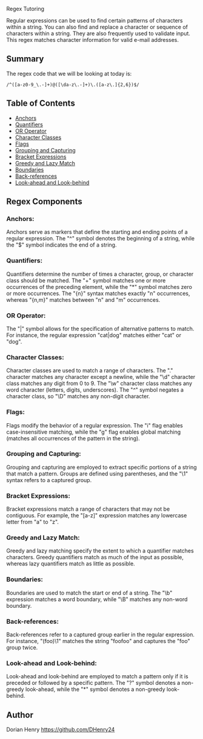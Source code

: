 Regex Tutoring

Regular expressions can be used to find certain patterns of characters within a string. You can also find and replace a character or sequence of characters within a string. They are also frequently used to validate input. This regex matches character information for valid e-mail addresses.

## Summary

The regex code that we will be looking at today is:

`/^([a-z0-9_\.-]+)@([\da-z\.-]+)\.([a-z\.]{2,6})$/`

## Table of Contents

- [Anchors](#anchors)
- [Quantifiers](#quantifiers)
- [OR Operator](#or-operator)
- [Character Classes](#character-classes)
- [Flags](#flags)
- [Grouping and Capturing](#grouping-and-capturing)
- [Bracket Expressions](#bracket-expressions)
- [Greedy and Lazy Match](#greedy-and-lazy-match)
- [Boundaries](#boundaries)
- [Back-references](#back-references)
- [Look-ahead and Look-behind](#look-ahead-and-look-behind)

## Regex Components

### Anchors:

Anchors serve as markers that define the starting and ending points of a regular expression. The "^" symbol denotes the beginning of a string, while the "$" symbol indicates the end of a string.

### Quantifiers:

Quantifiers determine the number of times a character, group, or character class should be matched. The "+" symbol matches one or more occurrences of the preceding element, while the "\*" symbol matches zero or more occurrences. The "{n}" syntax matches exactly "n" occurrences, whereas "{n,m}" matches between "n" and "m" occurrences.

### OR Operator:

The "|" symbol allows for the specification of alternative patterns to match. For instance, the regular expression "cat|dog" matches either "cat" or "dog".

### Character Classes:

Character classes are used to match a range of characters. The "." character matches any character except a newline, while the "\d" character class matches any digit from 0 to 9. The "\w" character class matches any word character (letters, digits, underscores). The "^" symbol negates a character class, so "\D" matches any non-digit character.

### Flags:

Flags modify the behavior of a regular expression. The "i" flag enables case-insensitive matching, while the "g" flag enables global matching (matches all occurrences of the pattern in the string).

### Grouping and Capturing:

Grouping and capturing are employed to extract specific portions of a string that match a pattern. Groups are defined using parentheses, and the "\1" syntax refers to a captured group.

### Bracket Expressions:

Bracket expressions match a range of characters that may not be contiguous. For example, the "[a-z]" expression matches any lowercase letter from "a" to "z".

### Greedy and Lazy Match:

Greedy and lazy matching specify the extent to which a quantifier matches characters. Greedy quantifiers match as much of the input as possible, whereas lazy quantifiers match as little as possible.

### Boundaries:

Boundaries are used to match the start or end of a string. The "\b" expression matches a word boundary, while "\B" matches any non-word boundary.

### Back-references:

Back-references refer to a captured group earlier in the regular expression. For instance, "(foo)\1" matches the string "foofoo" and captures the "foo" group twice.

### Look-ahead and Look-behind:

Look-ahead and look-behind are employed to match a pattern only if it is preceded or followed by a specific pattern. The "?" symbol denotes a non-greedy look-ahead, while the "\*" symbol denotes a non-greedy look-behind.

## Author

Dorian Henry
https://github.com/DHenry24
